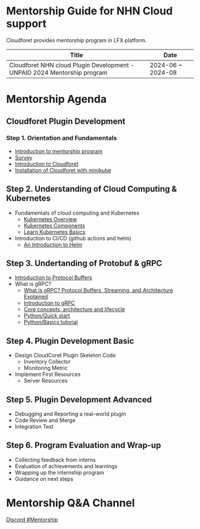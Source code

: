 # Mentorship Guide for NHN Cloud support

Cloudforet provides mentorship program in LFX platform.

| Title | Date |
| ---   | ---  |
| Cloudforet NHN cloud Plugin Development - UNPAID 2024 Mentorship program | 2024-06 ~ 2024-08 |

# Mentorship Agenda

## Cloudforet Plugin Development

### Step 1. Orientation and Fundamentals

* [Introduction to mentorship program](https://mentorship.lfx.linuxfoundation.org/project/450c99f1-edd7-49bc-8a3f-e27c0cd0377d)
* [Survey](https://forms.gle/JkEQNfPXpTJ4G4oS8)
* [Introduction to Cloudforet](https://docs.google.com/presentation/d/1iJvxHBB79xADKaHt2HfjDVSwd1m_COxiURx_M2Vo1uA/edit?usp=sharing)
* [Installation of Cloudforet with minikube](https://cloudforet.io/docs/setup_operation/quick_install/)


## Step 2. Understanding of Cloud Computing & Kubernetes

* Fundamentals of cloud computing and Kubernetes
  * [Kubernetes Overview](https://kubernetes.io/docs/concepts/overview/)
  * [Kubernetes Components](https://kubernetes.io/docs/concepts/overview/components/)
  * [Learn Kubernetes Basics](https://kubernetes.io/docs/tutorials/kubernetes-basics/)
* Introduction to CI/CD (github actions and helm)
  * [An Introduction to Helm](https://youtu.be/Zzwq9FmZdsU)

## Step 3. Undertanding of Protobuf & gRPC

* [Introduction to Protocol Buffers](https://training.linuxfoundation.org/training/introduction-to-protocol-buffers-lfs145/)
* What is gRPC?
  * [What is gRPC? Protocol Buffers, Streaming, and Architecture Explained](https://www.freecodecamp.org/news/what-is-grpc-protocol-buffers-stream-architecture/)
  * [Introduction to gRPC](https://grpc.io/docs/what-is-grpc/introduction/)
  * [Core concepts, architecture and lifecycle](https://grpc.io/docs/what-is-grpc/core-concepts/)
  * [Python/Quick start](https://grpc.io/docs/languages/python/quickstart/)
  * [Python/Basics tutorial](https://grpc.io/docs/languages/python/basics/)

## Step 4. Plugin Development Basic

* Design CloudCoret Plugin Skeleton Code
  * Inventory Collector
  * Monitoring Metric
* Implement First Resources
  * Server Resources

## Step 5. Plugin Development Advanced

* Debugging and Reporting a real-world plugin
* Code Review and Merge
* Integration Test

## Step 6. Program Evaluation and Wrap-up

* Collecting feedback from interns
* Evaluation of achievements and learnings
* Wrapping up the internship program
* Guidance on next steps

# Mentorship Q&A Channel

[Discord #Mentorship](https://discord.gg/7ExpTmA6TE)
